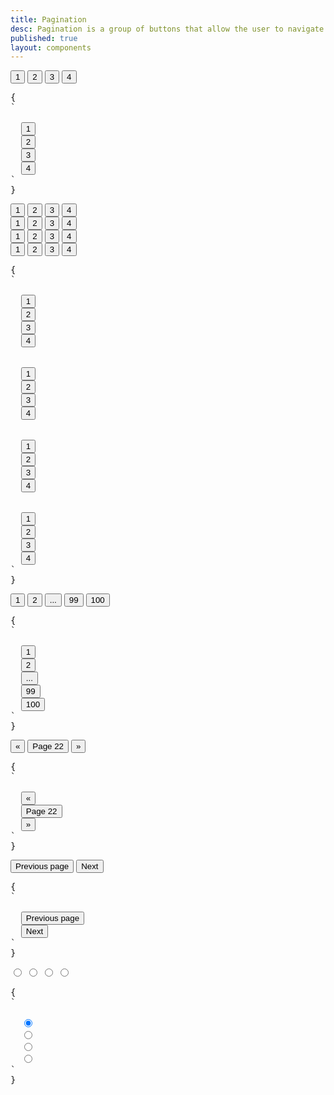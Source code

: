 ```yaml
---
title: Pagination
desc: Pagination is a group of buttons that allow the user to navigate between a set of related content.
published: true
layout: components
---
```


<script>
  import Component from "$components/Component.svelte"
  import ClassTable from "$components/ClassTable.svelte"
  import ComponentPageTabs from "$components/ComponentPageTabs.svelte"
  import BrowserSupport from "$components/BrowserSupport.svelte"
  import { prefix } from '$lib/stores';
  import { replace } from '$lib/actions';
</script>

<!-- <ComponentPageTabs/> -->

<ClassTable
data="{[
  { type:'component', class: 'join', desc: 'Groups buttons together' },
]}"
/>

<Component title="Pagination with an active button">
<div class="join">
  <button class="join-item btn">1</button>
  <button class="join-item btn btn-active">2</button>
  <button class="join-item btn">3</button>
  <button class="join-item btn">4</button>
</div>
<pre slot="html" use:replace={{ to: $prefix }}>{
`<div class="$$join">
  <button class="$$join-item $$btn">1</button>
  <button class="$$join-item $$btn $$btn-active">2</button>
  <button class="$$join-item $$btn">3</button>
  <button class="$$join-item $$btn">4</button>
</div>`
}</pre>
</Component>

<Component title="Sizes">
<div class="flex flex-col gap-2 items-center">
  <div class="join">
    <button class="join-item btn btn-xs">1</button>
    <button class="join-item btn btn-xs btn-active">2</button>
    <button class="join-item btn btn-xs">3</button>
    <button class="join-item btn btn-xs">4</button>
  </div>
  <div class="join">
    <button class="join-item btn btn-sm">1</button>
    <button class="join-item btn btn-sm btn-active">2</button>
    <button class="join-item btn btn-sm">3</button>
    <button class="join-item btn btn-sm">4</button>
  </div>
  <div class="join">
    <button class="join-item btn btn-md">1</button>
    <button class="join-item btn btn-md btn-active">2</button>
    <button class="join-item btn btn-md">3</button>
    <button class="join-item btn btn-md">4</button>
  </div>
  <div class="join">
    <button class="join-item btn btn-lg">1</button>
    <button class="join-item btn btn-lg btn-active">2</button>
    <button class="join-item btn btn-lg">3</button>
    <button class="join-item btn btn-lg">4</button>
  </div>
</div>
<pre slot="html" use:replace={{ to: $prefix }}>{
`<div class="$$join">
  <button class="$$join-item $$btn $$btn-xs">1</button>
  <button class="$$join-item $$btn $$btn-xs $$btn-active">2</button>
  <button class="$$join-item $$btn $$btn-xs">3</button>
  <button class="$$join-item $$btn $$btn-xs">4</button>
</div>
<div class="$$join">
  <button class="$$join-item $$btn $$btn-sm">1</button>
  <button class="$$join-item $$btn $$btn-sm $$btn-active">2</button>
  <button class="$$join-item $$btn $$btn-sm">3</button>
  <button class="$$join-item $$btn $$btn-sm">4</button>
</div>
<div class="$$join">
  <button class="$$join-item $$btn $$btn-md">1</button>
  <button class="$$join-item $$btn $$btn-md $$btn-active">2</button>
  <button class="$$join-item $$btn $$btn-md">3</button>
  <button class="$$join-item $$btn $$btn-md">4</button>
</div>
<div class="$$join">
  <button class="$$join-item $$btn $$btn-lg">1</button>
  <button class="$$join-item $$btn $$btn-lg $$btn-active">2</button>
  <button class="$$join-item $$btn $$btn-lg">3</button>
  <button class="$$join-item $$btn $$btn-lg">4</button>
</div>`
}</pre>
</Component>

<Component title="With a disabled button">
<div class="join">
  <button class="join-item btn">1</button>
  <button class="join-item btn">2</button>
  <button class="join-item btn btn-disabled">...</button>
  <button class="join-item btn">99</button>
  <button class="join-item btn">100</button>
</div>
<pre slot="html" use:replace={{ to: $prefix }}>{
`<div class="$$join">
  <button class="$$join-item $$btn">1</button>
  <button class="$$join-item $$btn">2</button>
  <button class="$$join-item $$btn $$btn-disabled">...</button>
  <button class="$$join-item $$btn">99</button>
  <button class="$$join-item $$btn">100</button>
</div>`
}</pre>
</Component>

<Component title="Extra small buttons">
<div class="join">
  <button class="join-item btn">«</button>
  <button class="join-item btn">Page 22</button>
  <button class="join-item btn">»</button>
</div>
<pre slot="html" use:replace={{ to: $prefix }}>{
`<div class="$$join">
  <button class="$$join-item $$btn">«</button>
  <button class="$$join-item $$btn">Page 22</button>
  <button class="$$join-item $$btn">»</button>
</div>`
}</pre>
</Component>

<Component title="Nex/Prev outline buttons with equal width">
<div class="join grid grid-cols-2">
  <button class="join-item btn btn-outline">Previous page</button>
  <button class="join-item btn btn-outline">Next</button>
</div>
<pre slot="html" use:replace={{ to: $prefix }}>{
`<div class="$$join grid grid-cols-2">
  <button class="$$join-item $$btn $$btn-outline">Previous page</button>
  <button class="$$join-item $$btn $$btn-outline">Next</button>
</div>`
}</pre>
</Component>

<Component title="Using radio inputs">
<div class="join">
  <input class="join-item btn btn-square" type="radio" name="options" aria-label="1" checked />
  <input class="join-item btn btn-square" type="radio" name="options" aria-label="2" />
  <input class="join-item btn btn-square" type="radio" name="options" aria-label="3" />
  <input class="join-item btn btn-square" type="radio" name="options" aria-label="4" />
</div>
<pre slot="html" use:replace={{ to: $prefix }}>{
`<div class="$$join">
  <input class="$$join-item $$btn $$btn-square" type="radio" name="options" aria-label="1" checked />
  <input class="$$join-item $$btn $$btn-square" type="radio" name="options" aria-label="2" />
  <input class="$$join-item $$btn $$btn-square" type="radio" name="options" aria-label="3" />
  <input class="$$join-item $$btn $$btn-square" type="radio" name="options" aria-label="4" />
</div>`
}</pre>
</Component>
